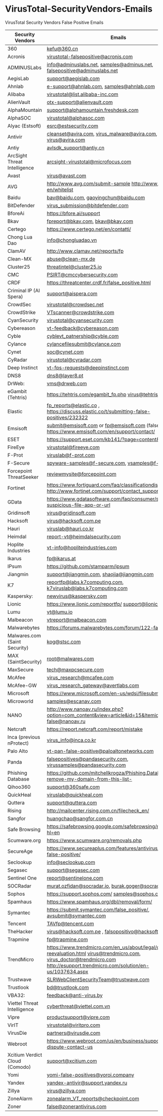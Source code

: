 # VirusTotal-SecurityVendors-Emails

VirusTotal Security Vendors False Positive Emails

| **Security Vendors**           | **Emails**                                                                                                                                                                           |
|--------------------------------|---------------------------------------------------------------------------------------------------------------------------------------------------------------------------------------|
| 360                            | kefu@360.cn                                                                                                                                                                           |
| Acronis                        | virustotal-falsepositive@acronis.com                                                                                                                                                  |
| ADMINUSLabs                    | info@adminuslabs.net, samples@adminus.net, falsepositive@adminuslabs.net                                                                                                              |
| AegisLab                       | support@aegislab.com                                                                                                                                                                  |
| Ahnlab                         | e-support@ahnlab.com, samples@ahnlab.com                                                                                                                                              |
| Alibaba                        | virustotal@list.alibaba-inc.com                                                                                                                                                       |
| AlienVault                     | otx-support@alienvault.com                                                                                                                                                            |
| AlphaMountain                  | support@alphamountain.freshdesk.com                                                                                                                                                   |
| AlphaSOC                       | virustotal@alphasoc.com                                                                                                                                                               |
| Alyac (Estsoft)                | esrc@estsecurity.com                                                                                                                                                                  |
| Antivir                        | cleanset@avira.com, virus_malware@avira.com, virus@avira.com                                                                                                                          |
| Antiy                          | avlsdk_support@antiy.cn                                                                                                                                                               |
| ArcSight Threat Intelligence   | arcsight-virustotal@microfocus.com                                                                                                                                                    |
| Avast                          | virus@avast.com                                                                                                                                                                       |
| AVG                            | http://www.avg.com/submit-sample http://www.avg.com/us-en/whitelist                                                                                                                   |
| Baidu                          | bav@baidu.com, gaoyingchun@baidu.com                                                                                                                                                  |
| BitDefender                    | virus_submission@bitdefender.com                                                                                                                                                      |
| BforeAi                        | https://bfore.ai/support                                                                                                                                                              |
| Bkav                           | fpreport@bkav.com, bkav@bkav.com                                                                                                                                                      |
| Certego                        | https://www.certego.net/en/contatti/                                                                                                                                                  |
| Chong Lua Dao                  | info@chongluadao.vn                                                                                                                                                                   |
| ClamAV                         | http://www.clamav.net/reports/fp                                                                                                                                                      |
| Clean-MX                       | abuse@clean-mx.de                                                                                                                                                                     |
| Cluster25                      | threatintel@cluster25.io                                                                                                                                                              |
| CMC                            | PSIRT@cmccybersecurity.com                                                                                                                                                            |
| CRDF                           | https://threatcenter.crdf.fr/false_positive.html                                                                                                                                      |
| Criminal IP (AI Spera)         | support@aispera.com                                                                                                                                                                   |
| CrowdSec                       | virustotal@crowdsec.net                                                                                                                                                               |
| CrowdStrike                    | VTscanner@crowdstrike.com                                                                                                                                                             |
| CyanSecurity                   | virustotal@cyansecurity.com                                                                                                                                                           |
| Cybereason                     | vt-feedback@cybereason.com                                                                                                                                                            |
| Cyble                          | cyblevt_patnership@cyble.com                                                                                                                                                          |
| Cylance                        | cylancefilesubmit@cylance.com                                                                                                                                                         |
| Cynet                          | soc@cynet.com                                                                                                                                                                         |
| CyRadar                        | virustotal@cyradar.com                                                                                                                                                                |
| Deep Instinct                  | vt-fps-requests@deepinstinct.com                                                                                                                                                      |
| DNS8                           | dns8@layer8.pt                                                                                                                                                                        |
| DrWeb:                         | vms@drweb.com                                                                                                                                                                         |
| eGambit (Tehtris)              | https://tehtris.com/egambit_fp.php virus@tehtris.com                                                                                                                                  |
| Elastic                        | fp_reports@elastic.co , https://discuss.elastic.co/t/submitting-false-positives/232322                                                                                                |
| Emsisoft                       | submit@emsisoft.com or fp@emsisoft.com (false positives) https://www.emsisoft.com/en/support/contact/                                                                                 |
| ESET                           | https://support.eset.com/kb141/?page=content&id=SOLN141                                                                                                                               |
| FireEye                        | virustotal@fireeye.com                                                                                                                                                                |
| F-Prot                         | viruslab@f-prot.com                                                                                                                                                                   |
| F-Secure                       | spyware-samples@f-secure.com, vsamples@f-secure.com                                                                                                                                   |
| Forcepoint ThreatSeeker        | reviewmysite@forcepoint.com                                                                                                                                                           |
| Fortinet                       | https://www.fortiguard.com/faq/classificationdispute http://www.fortinet.com/support/contact_support.html                                                                             |
| GData                          | https://www.gdatasoftware.com/faq/consumer/submit-a-suspicious-file-app-or-url                                                                                                        |
| Gridinsoft                     | virus@gridinsoft.com                                                                                                                                                                  |
| Hacksoft                       | virus@hacksoft.com.pe                                                                                                                                                                 |
| Hauri                          | viruslab@hauri.co.kr                                                                                                                                                                  |
| Heimdal                        | report-vt@heimdalsecurity.com                                                                                                                                                         |
| Hoplite Industries             | vt-info@hopliteindustries.com                                                                                                                                                         |
| Ikarus                         | fp@ikarus.at                                                                                                                                                                          |
| IPsum                          | https://github.com/stamparm/ipsum                                                                                                                                                     |
| Jiangmin                       | support@jiangmin.com, shaojia@jiangmin.com                                                                                                                                            |
| K7                             | reportfp@labs.k7computing.com, k7viruslab@labs.k7computing.com                                                                                                                        |
| Kaspersky:                     | newvirus@kaspersky.com                                                                                                                                                                |
| Lionic                         | https://www.lionic.com/reportfp/ support@lionic.com                                                                                                                                   |
| Lumu                           | vt@lumu.io                                                                                                                                                                            |
| Malbeacon                      | vtreport@malbeacon.com                                                                                                                                                                |
| Malwarebytes                   | https://forums.malwarebytes.com/forum/122-false-positives/                                                                                                                            |
| Malwares.com (Saint Security)  | kog@stsc.com                                                                                                                                                                          |
| MAX (SaintSecurity)            | root@malwares.com                                                                                                                                                                     |
| MaxSecure                      | tech@maxpcsecure.com                                                                                                                                                                  |
| McAfee                         | virus_research@mcafee.com                                                                                                                                                             |
| McAfee-GW                      | virus_research_gateway@avertlabs.com                                                                                                                                                  |
| Microsoft                      | https://www.microsoft.com/en-us/wdsi/filesubmission                                                                                                                                   |
| Microworld                     | samples@escanav.com                                                                                                                                                                   |
| NANO                           | http://www.nanoav.ru/index.php?option=com_content&view=article&id=15&Itemid=83&lang=en false@nanoav.ru                                                                                |
| Netcraft                       | https://report.netcraft.com/report/mistake                                                                                                                                            |
| Inca (previous nProtect)       | virus_info@inca.co.kr                                                                                                                                                                 |
| Palo Alto                      | vt-pan-false-positive@paloaltonetworks.com                                                                                                                                            |
| Panda                          | falsepositives@pandasecurity.com, virussamples@pandasecurity.com                                                                                                                      |
| Phishing Database              | https://github.com/mitchellkrogza/Phishing.Database#please-remove-my-domain-from-this-list-                                                                                           |
| Qihoo360                       | support@360safe.com                                                                                                                                                                   |
| QuickHeal                      | viruslab@quickheal.com                                                                                                                                                                |
| Quttera                        | support@quttera.com                                                                                                                                                                   |
| Rising                         | http://mailcenter.rising.com.cn/filecheck_en/                                                                                                                                         |
| Sangfor                        | huangchao@sangfor.com.cn                                                                                                                                                              |
| Safe Browsing                  | https://safebrowsing.google.com/safebrowsing/report_error/?hl=en                                                                                                                      |
| Scumware.org                   | https://www.scumware.org/removals.php                                                                                                                                                 |
| SecureAge                      | https://www.secureaplus.com/features/antivirus/report-false-positive/                                                                                                                 |
| Seclookup                      | info@seclookup.com                                                                                                                                                                    |
| Segasec                        | support@segasec.com                                                                                                                                                                   |
| Sentinel One                   | report@sentinelone.com                                                                                                                                                                |
| SOCRadar                       | murat.ozfidan@socradar.io, burak.goger@socradar.io                                                                                                                                    |
| Sophos                         | https://support.sophos.com/ samples@sophos.com                                                                                                                                        |
| Spamhaus                       | https://www.spamhaus.org/dbl/removal/form/                                                                                                                                            |
| Symantec                       | https://submit.symantec.com/false_positive/, avsubmit@symantec.com                                                                                                                    |
| Tencent                        | TAVfp@tencent.com                                                                                                                                                                     |
| TheHacker                      | virus@hacksoft.com.pe , falsopositivo@hacksoft.com.pe                                                                                                                                 |
| Trapmine                       | fp@trapmine.com                                                                                                                                                                       |
| TrendMicro                     | https://www.trendmicro.com/en_us/about/legal/detection-reevaluation.html virus@trendmicro.com, virus_doctor@trendmicro.com http://esupport.trendmicro.com/solution/en-us/1037634.aspx |
| Trustwave                      | SLRWebClientSecurityTeam@trustwave.com                                                                                                                                                |
| Trustlook                      | bd@trustlook.com                                                                                                                                                                      |
| VBA32:                         | feedback@anti-virus.by                                                                                                                                                                |
| Viettel Threat Intelligence    | cyberthreat@viettel.com.vn                                                                                                                                                            |
| Vipre                          | productsupport@vipre.com                                                                                                                                                              |
| VirIT                          | virustotal@viritpro.com                                                                                                                                                               |
| VirusDie                       | partners@virusdie.com                                                                                                                                                                 |
| Webroot                        | https://www.webroot.com/us/en/business/support/vendor-dispute-contact-us                                                                                                              |
| Xcitium Verdict Cloud (Comodo) | support@xcitium.com                                                                                                                                                                   |
| Yomi                           | yomi-false-positives@yoroi.company                                                                                                                                                    |
| Yandex                         | yandex-antivir@support.yandex.ru                                                                                                                                                      |
| Zillya                         | virus@zillya.com                                                                                                                                                                      |
| ZoneAlarm                      | zonealarm_VT_reports@checkpoint.com                                                                                                                                                   |
| Zoner                          | false@zonerantivirus.com                                                                                                                                                              |
